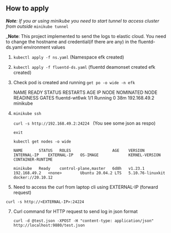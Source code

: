 How to apply
----------------
_**Note**: If you ar using minikube you need to start tunnel to access  cluster from outside_
`minikube tunnel`

_**Note**: This project implemented to send the logs to elastic cloud. You need to change the hostname and credential(if there are any) in the fluentd-ds.yaml environment values

1) `kubectl apply -f ns.yaml` (Namespace efk created)
2) `kubectl apply -f fluentd-ds.yaml` (fluentd deamonset created efk created)
3) Check pod is created and running
     `get po -o wide -n efk`
	 
      NAME               READY   STATUS    RESTARTS   AGE   IP             NODE       NOMINATED NODE   READINESS GATES
      fluentd-wt6wk      1/1     Running   0          38m   192.168.49.2   minikube   <none>           <none>
	  
4) `minikube ssh` 

     `curl -s http://192.168.49.2:24224 ` (You see some json as respo)
     
      `exit`

      `kubectl get nodes -o wide`

       NAME       STATUS   ROLES                  AGE    VERSION   INTERNAL-IP    EXTERNAL-IP   OS-IMAGE             KERNEL-VERSION     CONTAINER-RUNTIME
   
       minikube   Ready    control-plane,master   6d8h   v1.23.1   192.168.49.2   <none>        Ubuntu 20.04.2 LTS   5.10.76-linuxkit   docker://20.10.12


6) Need to access the curl from laptop cli using EXTERNAL-IP (forward request)

  `curl -s http://<EXTERNAL-IP>:24224`


7) Curl command for HTTP request to send log in json format

   `curl -d @test.json -XPOST -H "content-type: application/json" http://localhost:9880/test.json`
